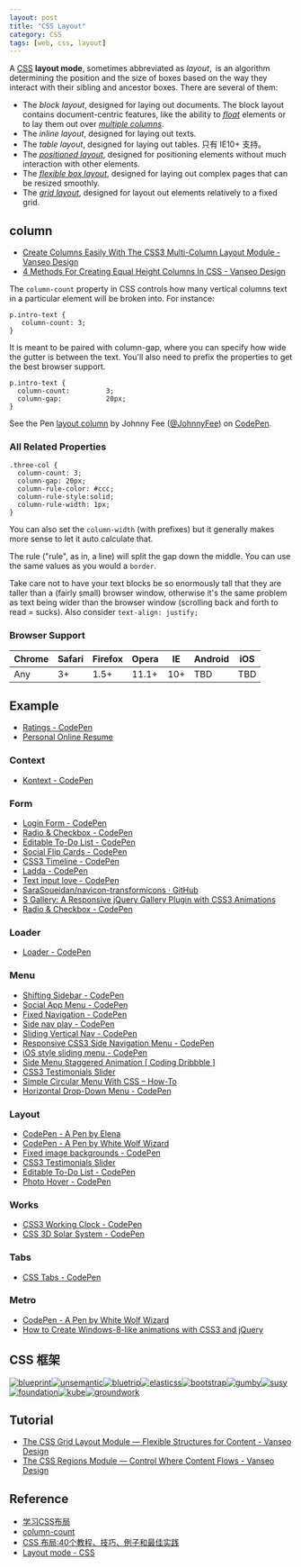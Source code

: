 ```yaml
---
layout: post
title: "CSS Layout"
category: CSS
tags: [web, css, layout]
---
```


A [CSS](https://developer.mozilla.org/en-US/docs/CSS "/en-US/docs/CSS") **layout mode**, sometimes abbreviated as _layout`,`_ is an algorithm determining the position and the size of boxes based on the way they interact with their sibling and ancestor boxes. There are several of them:

* The _block layout_, designed for laying out documents. The block layout contains document-centric features, like the ability to [_float_](https://developer.mozilla.org/en-US/docs/CSS/float "/en-US/docs/CSS/float") elements or to lay them out over [_multiple columns_](https://developer.mozilla.org/en-US/docs/CSS/Using_CSS_multi-column_layouts "/en-US/docs/CSS/Using_CSS_multi-column_layouts").
* The _inline layout_, designed for laying out texts.
* The _table layout_, designed for laying out tables. 只有 IE10+ 支持。
* The _[positioned layout](http://inching.org/2014/07/22/css-layout-position/)_, designed for positioning elements without much interaction with other elements.
* The [_flexible box layout_](https://developer.mozilla.org/en-US/docs/CSS/Using_CSS_flexible_boxes "/en-US/docs/"), designed for laying out complex pages that can be resized smoothly.
* The _[grid layout](http://www.w3cplus.com/css3/css3-grid-layout.html)_, designed for layout out elements relatively to a fixed grid.

<!--more-->

## column

- [Create Columns Easily With The CSS3 Multi-Column Layout Module - Vanseo Design](http://www.vanseodesign.com/css/multi-columns/)
- [4 Methods For Creating Equal Height Columns In CSS - Vanseo Design](http://www.vanseodesign.com/css/equal-height-columns/)

The `column-count` property in CSS controls how many vertical columns text in a particular element will be broken into. For instance:

    p.intro-text {
       column-count: 3;
    }

It is meant to be paired with column-gap, where you can specify how wide the gutter is between the text. You'll also need to prefix the properties to get the best browser support.

    p.intro-text {
      column-count:         3;
      column-gap:           20px;
    }

<p data-height="268" data-theme-id="0" data-slug-hash="fJjau" data-default-tab="result" class='codepen'>See the Pen <a href='http://codepen.io/JohnnyFee/pen/fJjau/'>layout column</a> by Johnny Fee (<a href='http://codepen.io/JohnnyFee'>@JohnnyFee</a>) on <a href='http://codepen.io'>CodePen</a>.</p>

### All Related Properties

    .three-col {
      column-count: 3;
      column-gap: 20px;
      column-rule-color: #ccc;
      column-rule-style:solid;
      column-rule-width: 1px;
    }

You can also set the `column-width` (with prefixes) but it generally makes more sense to let it auto calculate that.

The rule ("rule", as in, a line) will split the gap down the middle. You can use the same values as you would a `border`. 

Take care not to have your text blocks be so enormously tall that they are taller than a (fairly small) browser window, otherwise it's the same problem as text being wider than the browser window (scrolling back and forth to read = sucks). Also consider `text-align: justify;`

### Browser Support

Chrome | Safari | Firefox  |Opera  |IE  |Android | iOS 
-------|--------|----------|-------|----|--------|-------
Any    | 3+     | 1.5+     | 11.1+ |10+ |TBD     |TBD

## Example

- [Ratings - CodePen](http://codepen.io/WhiteWolfWizard/pen/kylpj)
- [Personal Online Resume](http://codepen.io/WhiteWolfWizard/details/mjbJB/)

### Context

- [Kontext - CodePen](http://codepen.io/hakimel/pen/FAiKv)

### Form

- [Login Form - CodePen](http://codepen.io/frytyler/pen/EGdtg)
- [Radio & Checkbox - CodePen](http://codepen.io/WhiteWolfWizard/pen/oDyhs)
- [Editable To-Do List - CodePen](http://codepen.io/WhiteWolfWizard/pen/ipsCD)
- [Social Flip Cards - CodePen](http://codepen.io/pouretrebelle/pen/GmguH)
- [CSS3 Timeline - CodePen](http://codepen.io/P233/pen/lGewF)
- [Ladda - CodePen](http://codepen.io/hakimel/pen/gkeha)
- [Text input love - CodePen](http://codepen.io/MichaelArestad/pen/ohLIa)
- [SaraSoueidan/navicon-transformicons · GitHub](https://github.com/SaraSoueidan/navicon-transformicons)
- [S Gallery: A Responsive jQuery Gallery Plugin with CSS3 Animations](http://sarasoueidan.com/blog/s-gallery/)
- [Radio & Checkbox - CodePen](http://codepen.io/WhiteWolfWizard/pen/oDyhs)

### Loader

- [Loader - CodePen](http://codepen.io/WhiteWolfWizard/pen/Iihlo)

### Menu

- [Shifting Sidebar - CodePen](http://codepen.io/WhiteWolfWizard/pen/gpLsI)
- [Social App Menu - CodePen](http://codepen.io/matthoiland/pen/vHFCk)
- [Fixed Navigation - CodePen](http://codepen.io/WhiteWolfWizard/pen/fHEIs)
- [Side nav play - CodePen](http://codepen.io/MichaelArestad/pen/vbAxI)
- [Sliding Vertical Nav - CodePen](http://codepen.io/alassetter/pen/CndgF)
- [Responsive CSS3 Side Navigation Menu - CodePen](http://codepen.io/SaraSoueidan/pen/bogtz)
- [iOS style sliding menu - CodePen](http://codepen.io/jasonhowmans/pen/dykhL)
- [Side Menu Staggered Animation [ Coding Dribbble ]](http://codepen.io/gsimone/details/whIBC/)
- [CSS3 Testimonials Slider](http://codepen.io/SaraSoueidan/details/CyFbd/)
- [Simple Circular Menu With CSS – How-To](http://codepen.io/SaraSoueidan/pen/wpHBt)
- [Horizontal Drop-Down Menu - CodePen](http://codepen.io/WhiteWolfWizard/pen/nLhrw)

### Layout

- [CodePen - A Pen by Elena](http://codepen.io/elenanicole53/pen/rsiDj)
- [CodePen - A Pen by White Wolf Wizard](http://codepen.io/WhiteWolfWizard/pen/KhHxg)
- [Fixed image backgrounds - CodePen](http://codepen.io/dropside/pen/bxhke)
- [CSS3 Testimonials Slider](http://codepen.io/SaraSoueidan/details/CyFbd/)
- [Editable To-Do List - CodePen](http://codepen.io/WhiteWolfWizard/pen/ipsCD?editors=101)
- [Photo Hover - CodePen](http://codepen.io/WhiteWolfWizard/pen/gehdq)

### Works

- [CSS3 Working Clock - CodePen](http://codepen.io/iliadraznin/pen/JcqbE)
- [CSS 3D Solar System - CodePen](http://codepen.io/juliangarnier/pen/idhuG/?editors=010)

### Tabs

- [CSS Tabs - CodePen](http://codepen.io/WhiteWolfWizard/pen/wFkGp)

### Metro

- [CodePen - A Pen by White Wolf Wizard](http://codepen.io/WhiteWolfWizard/pen/Agnwi)
- [How to Create Windows-8-like animations with CSS3 and jQuery](http://sarasoueidan.com/blog/windows8-animations/)

## CSS 框架

[![blueprint](http://zh.learnlayout.com/images/blueprint.jpg)](http://www.blueprintcss.org/)[![unsemantic](http://zh.learnlayout.com/images/unsemantic.png)](http://www.unsemantic.com/)[![bluetrip](http://zh.learnlayout.com/images/bluetrip.jpg)](http://bluetrip.org/)[![elasticss](http://zh.learnlayout.com/images/elasticss.jpg)](http://elasticss.com/)[![bootstrap](http://zh.learnlayout.com/images/bootstrap.jpg)](http://twitter.github.com/bootstrap/)[![gumby](http://zh.learnlayout.com/images/gumby.jpg)](http://gumbyframework.com/)[![susy](http://zh.learnlayout.com/images/susy.jpg)](http://susy.oddbird.net/)[![foundation](http://zh.learnlayout.com/images/foundation.png)](http://foundation.zurb.com/)[![kube](http://zh.learnlayout.com/images/kube.png)](http://imperavi.com/kube/)[![groundwork](http://zh.learnlayout.com/images/groundwork.gif)](http://groundworkcss.github.com/)

## Tutorial

- [The CSS Grid Layout Module — Flexible Structures for Content - Vanseo Design](http://www.vanseodesign.com/css/grid-layout-module/)
- [The CSS Regions Module — Control Where Content Flows - Vanseo Design](http://www.vanseodesign.com/css/regions/)

## Reference

- [学习CSS布局](http://zh.learnlayout.com/)
- [column-count](http://css-tricks.com/almanac/properties/c/columns/)
- [CSS 布局:40个教程、技巧、例子和最佳实践](http://coolshell.cn/articles/6840.html)
- [Layout mode - CSS](https://developer.mozilla.org/en-US/docs/Web/CSS/Layout_mode)

<script async src="//codepen.io/assets/embed/ei.js"></script>
